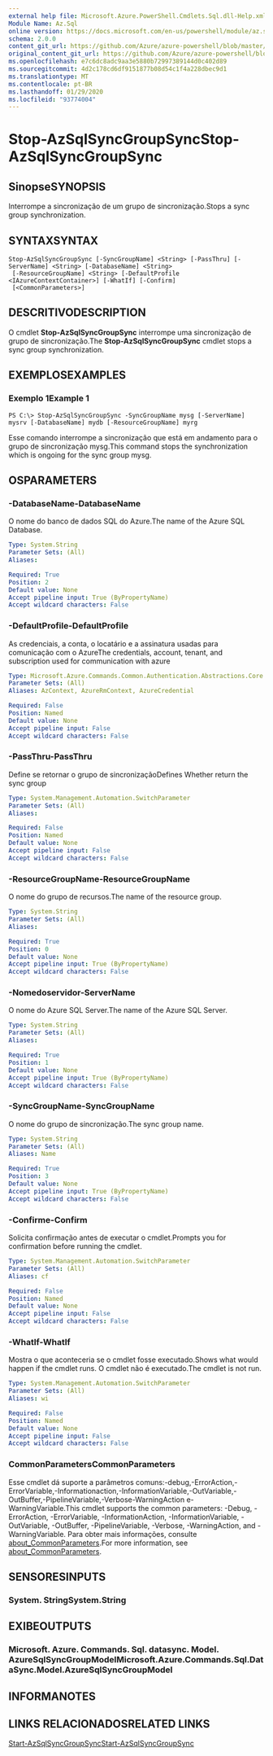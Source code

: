 ```yaml
---
external help file: Microsoft.Azure.PowerShell.Cmdlets.Sql.dll-Help.xml
Module Name: Az.Sql
online version: https://docs.microsoft.com/en-us/powershell/module/az.sql/stop-azsqlsyncgroupsync
schema: 2.0.0
content_git_url: https://github.com/Azure/azure-powershell/blob/master/src/Sql/Sql/help/Stop-AzSqlSyncGroupSync.md
original_content_git_url: https://github.com/Azure/azure-powershell/blob/master/src/Sql/Sql/help/Stop-AzSqlSyncGroupSync.md
ms.openlocfilehash: e7c6dc8adc9aa3e5880b72997389144d0c402d89
ms.sourcegitcommit: 4d2c178cd6df9151877b08d54c1f4a228dbec9d1
ms.translationtype: MT
ms.contentlocale: pt-BR
ms.lasthandoff: 01/29/2020
ms.locfileid: "93774004"
---
```

# <span data-ttu-id="af93f-101">Stop-AzSqlSyncGroupSync</span><span class="sxs-lookup"><span data-stu-id="af93f-101">Stop-AzSqlSyncGroupSync</span></span>

## <span data-ttu-id="af93f-102">Sinopse</span><span class="sxs-lookup"><span data-stu-id="af93f-102">SYNOPSIS</span></span>
<span data-ttu-id="af93f-103">Interrompe a sincronização de um grupo de sincronização.</span><span class="sxs-lookup"><span data-stu-id="af93f-103">Stops a sync group synchronization.</span></span>

## <span data-ttu-id="af93f-104">SYNTAX</span><span class="sxs-lookup"><span data-stu-id="af93f-104">SYNTAX</span></span>

```
Stop-AzSqlSyncGroupSync [-SyncGroupName] <String> [-PassThru] [-ServerName] <String> [-DatabaseName] <String>
 [-ResourceGroupName] <String> [-DefaultProfile <IAzureContextContainer>] [-WhatIf] [-Confirm]
 [<CommonParameters>]
```

## <span data-ttu-id="af93f-105">DESCRITIVO</span><span class="sxs-lookup"><span data-stu-id="af93f-105">DESCRIPTION</span></span>
<span data-ttu-id="af93f-106">O cmdlet **Stop-AzSqlSyncGroupSync** interrompe uma sincronização de grupo de sincronização.</span><span class="sxs-lookup"><span data-stu-id="af93f-106">The **Stop-AzSqlSyncGroupSync** cmdlet stops a sync group synchronization.</span></span>

## <span data-ttu-id="af93f-107">EXEMPLOS</span><span class="sxs-lookup"><span data-stu-id="af93f-107">EXAMPLES</span></span>

### <span data-ttu-id="af93f-108">Exemplo 1</span><span class="sxs-lookup"><span data-stu-id="af93f-108">Example 1</span></span>
```
PS C:\> Stop-AzSqlSyncGroupSync -SyncGroupName mysg [-ServerName] mysrv [-DatabaseName] mydb [-ResourceGroupName] myrg
```

<span data-ttu-id="af93f-109">Esse comando interrompe a sincronização que está em andamento para o grupo de sincronização mysg.</span><span class="sxs-lookup"><span data-stu-id="af93f-109">This command stops the synchronization which is ongoing for the sync group mysg.</span></span>

## <span data-ttu-id="af93f-110">OS</span><span class="sxs-lookup"><span data-stu-id="af93f-110">PARAMETERS</span></span>

### <span data-ttu-id="af93f-111">-DatabaseName</span><span class="sxs-lookup"><span data-stu-id="af93f-111">-DatabaseName</span></span>
<span data-ttu-id="af93f-112">O nome do banco de dados SQL do Azure.</span><span class="sxs-lookup"><span data-stu-id="af93f-112">The name of the Azure SQL Database.</span></span>

```yaml
Type: System.String
Parameter Sets: (All)
Aliases:

Required: True
Position: 2
Default value: None
Accept pipeline input: True (ByPropertyName)
Accept wildcard characters: False
```

### <span data-ttu-id="af93f-113">-DefaultProfile</span><span class="sxs-lookup"><span data-stu-id="af93f-113">-DefaultProfile</span></span>
<span data-ttu-id="af93f-114">As credenciais, a conta, o locatário e a assinatura usadas para comunicação com o Azure</span><span class="sxs-lookup"><span data-stu-id="af93f-114">The credentials, account, tenant, and subscription used for communication with azure</span></span>

```yaml
Type: Microsoft.Azure.Commands.Common.Authentication.Abstractions.Core.IAzureContextContainer
Parameter Sets: (All)
Aliases: AzContext, AzureRmContext, AzureCredential

Required: False
Position: Named
Default value: None
Accept pipeline input: False
Accept wildcard characters: False
```

### <span data-ttu-id="af93f-115">-PassThru</span><span class="sxs-lookup"><span data-stu-id="af93f-115">-PassThru</span></span>
<span data-ttu-id="af93f-116">Define se retornar o grupo de sincronização</span><span class="sxs-lookup"><span data-stu-id="af93f-116">Defines Whether return the sync group</span></span>

```yaml
Type: System.Management.Automation.SwitchParameter
Parameter Sets: (All)
Aliases:

Required: False
Position: Named
Default value: None
Accept pipeline input: False
Accept wildcard characters: False
```

### <span data-ttu-id="af93f-117">-ResourceGroupName</span><span class="sxs-lookup"><span data-stu-id="af93f-117">-ResourceGroupName</span></span>
<span data-ttu-id="af93f-118">O nome do grupo de recursos.</span><span class="sxs-lookup"><span data-stu-id="af93f-118">The name of the resource group.</span></span>

```yaml
Type: System.String
Parameter Sets: (All)
Aliases:

Required: True
Position: 0
Default value: None
Accept pipeline input: True (ByPropertyName)
Accept wildcard characters: False
```

### <span data-ttu-id="af93f-119">-Nomedoservidor</span><span class="sxs-lookup"><span data-stu-id="af93f-119">-ServerName</span></span>
<span data-ttu-id="af93f-120">O nome do Azure SQL Server.</span><span class="sxs-lookup"><span data-stu-id="af93f-120">The name of the Azure SQL Server.</span></span>

```yaml
Type: System.String
Parameter Sets: (All)
Aliases:

Required: True
Position: 1
Default value: None
Accept pipeline input: True (ByPropertyName)
Accept wildcard characters: False
```

### <span data-ttu-id="af93f-121">-SyncGroupName</span><span class="sxs-lookup"><span data-stu-id="af93f-121">-SyncGroupName</span></span>
<span data-ttu-id="af93f-122">O nome do grupo de sincronização.</span><span class="sxs-lookup"><span data-stu-id="af93f-122">The sync group name.</span></span>

```yaml
Type: System.String
Parameter Sets: (All)
Aliases: Name

Required: True
Position: 3
Default value: None
Accept pipeline input: True (ByPropertyName)
Accept wildcard characters: False
```

### <span data-ttu-id="af93f-123">-Confirme</span><span class="sxs-lookup"><span data-stu-id="af93f-123">-Confirm</span></span>
<span data-ttu-id="af93f-124">Solicita confirmação antes de executar o cmdlet.</span><span class="sxs-lookup"><span data-stu-id="af93f-124">Prompts you for confirmation before running the cmdlet.</span></span>

```yaml
Type: System.Management.Automation.SwitchParameter
Parameter Sets: (All)
Aliases: cf

Required: False
Position: Named
Default value: None
Accept pipeline input: False
Accept wildcard characters: False
```

### <span data-ttu-id="af93f-125">-WhatIf</span><span class="sxs-lookup"><span data-stu-id="af93f-125">-WhatIf</span></span>
<span data-ttu-id="af93f-126">Mostra o que aconteceria se o cmdlet fosse executado.</span><span class="sxs-lookup"><span data-stu-id="af93f-126">Shows what would happen if the cmdlet runs.</span></span>
<span data-ttu-id="af93f-127">O cmdlet não é executado.</span><span class="sxs-lookup"><span data-stu-id="af93f-127">The cmdlet is not run.</span></span>

```yaml
Type: System.Management.Automation.SwitchParameter
Parameter Sets: (All)
Aliases: wi

Required: False
Position: Named
Default value: None
Accept pipeline input: False
Accept wildcard characters: False
```

### <span data-ttu-id="af93f-128">CommonParameters</span><span class="sxs-lookup"><span data-stu-id="af93f-128">CommonParameters</span></span>
<span data-ttu-id="af93f-129">Esse cmdlet dá suporte a parâmetros comuns:-debug,-ErrorAction,-ErrorVariable,-Informationaction,-InformationVariable,-OutVariable,-OutBuffer,-PipelineVariable,-Verbose-WarningAction e-WarningVariable.</span><span class="sxs-lookup"><span data-stu-id="af93f-129">This cmdlet supports the common parameters: -Debug, -ErrorAction, -ErrorVariable, -InformationAction, -InformationVariable, -OutVariable, -OutBuffer, -PipelineVariable, -Verbose, -WarningAction, and -WarningVariable.</span></span> <span data-ttu-id="af93f-130">Para obter mais informações, consulte [about_CommonParameters](https://go.microsoft.com/fwlink/?LinkID=113216).</span><span class="sxs-lookup"><span data-stu-id="af93f-130">For more information, see [about_CommonParameters](https://go.microsoft.com/fwlink/?LinkID=113216).</span></span>

## <span data-ttu-id="af93f-131">SENSORES</span><span class="sxs-lookup"><span data-stu-id="af93f-131">INPUTS</span></span>

### <span data-ttu-id="af93f-132">System. String</span><span class="sxs-lookup"><span data-stu-id="af93f-132">System.String</span></span>

## <span data-ttu-id="af93f-133">EXIBE</span><span class="sxs-lookup"><span data-stu-id="af93f-133">OUTPUTS</span></span>

### <span data-ttu-id="af93f-134">Microsoft. Azure. Commands. Sql. datasync. Model. AzureSqlSyncGroupModel</span><span class="sxs-lookup"><span data-stu-id="af93f-134">Microsoft.Azure.Commands.Sql.DataSync.Model.AzureSqlSyncGroupModel</span></span>

## <span data-ttu-id="af93f-135">INFORMA</span><span class="sxs-lookup"><span data-stu-id="af93f-135">NOTES</span></span>

## <span data-ttu-id="af93f-136">LINKS RELACIONADOS</span><span class="sxs-lookup"><span data-stu-id="af93f-136">RELATED LINKS</span></span>

[<span data-ttu-id="af93f-137">Start-AzSqlSyncGroupSync</span><span class="sxs-lookup"><span data-stu-id="af93f-137">Start-AzSqlSyncGroupSync</span></span>](./Start-AzSqlSyncGroupSync.md)

